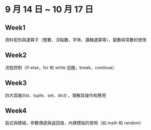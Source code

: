 # 9 月 14 日 ~ 10 月 17 日

## Week1

資料型別與運算子（整數、浮點數、字串、邏輯運算等），變數與常數的使用

## Week2

流程控制（if-else，for 和 while 迴圈，break，continue）

## Week3

四大容器(list、tuple、set、dict) ，理解其操作和應用

## Week4

函式與模組，參數傳遞與返回值，內建模組的使用（如 math 和 random）

